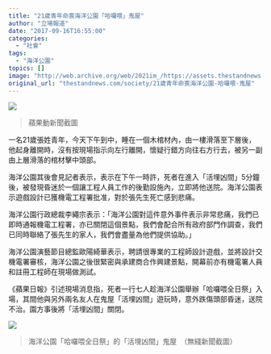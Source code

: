 ```yaml
---
title: "21歲青年命喪海洋公園「哈囉喂」鬼屋"
author: "立場報道"
date: "2017-09-16T16:55:00"
categories:
  - "社會"
tags:
  - "海洋公園"
topics: []
image: "http://web.archive.org/web/2021im_/https://assets.thestandnews.com/media/photos/osceanpark-halloween-02_WHdeV.png"
original_url: "thestandnews.com/society/21歲青年命喪海洋公園-哈囉喂-鬼屋"
---
```

![](http://web.archive.org/web/2021im_/https://assets.thestandnews.com/media/photos/osceanpark-halloween-02_WHdeV.png)
> 蘋果動新聞截圖

一名21歲張姓青年，今天下午到中，睡在一個木棺材內，由一樓滑落至下層後，他起身離開時，沒有按現場指示向左行離開，懷疑行錯方向往右方行去，被另一副由上層滑落的棺材擊中頭部。

海洋公園其後會見記者表示，表示在下午一時許，死者在進入「活埋凶間」5分鐘後，被發現昏迷於一個讓工程人員工作的後勤設施內，立即將他送院。海洋公園表示遊戲設計已獲機電工程署批准，對於張先生死亡感到悲痛。

海洋公園行政總裁李繩宗表示：「海洋公園對這件意外事件表示非常悲痛，我們已即時通報機電工程署，亦已關閉這個景點，我們會配合所有政府部門作調查，我們已同時聯絡了張先生的家人，我們會盡量為他們提供協助。」

海洋公園演藝節目總監歐陽綺華表示，聘請很專業的工程師設計遊戲，並將設計交機電署審核，海洋公園之後很緊密與承建商合作興建景點，開幕前亦有機電署人員和註冊工程師在現場做測試。

《蘋果日報》引述現場消息指，死者一行七人趁海洋公園舉辦「哈囉喂全日祭」入場，其間他與另外兩名友人在鬼屋「活埋凶間」遊玩時，意外跌傷頭部昏迷，送院不治。園方事後將「活埋凶間」關閉。

![](http://web.archive.org/web/2021im_/https://assets.thestandnews.com/media/photos/osceanpark-halloween-03_J5nt0.png)
> 海洋公園「哈囉喂全日祭」的「活埋凶間」鬼屋　（無綫新聞截圖）